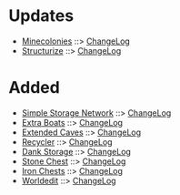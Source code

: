 # Updates

- [Minecolonies](https://www.curseforge.com/minecraft/mc-mods/minecolonies) ::> [ChangeLog](https://www.curseforge.com/minecraft/mc-mods/minecolonies/files/2785289)
- [Structurize](https://www.curseforge.com/minecraft/mc-mods/structurize) ::> [ChangeLog](https://www.curseforge.com/minecraft/mc-mods/structurize/files/2785284)

# Added

- [Simple Storage Network](https://www.curseforge.com/minecraft/mc-mods/simple-storage-network) ::> [ChangeLog](https://www.curseforge.com/minecraft/mc-mods/simple-storage-network/files/2765969)
- [Extra Boats](https://www.curseforge.com/minecraft/mc-mods/extra-boats) ::> [ChangeLog](https://www.curseforge.com/minecraft/mc-mods/extra-boats/files/2778250)
- [Extended Caves](https://www.curseforge.com/minecraft/mc-mods/extended-caves) ::> [ChangeLog](https://www.curseforge.com/minecraft/mc-mods/extended-caves/files/2778216)
- [Recycler](https://www.curseforge.com/minecraft/mc-mods/recycler) ::> [ChangeLog](https://www.curseforge.com/minecraft/mc-mods/recycler/files/2776034)
- [Dank Storage](https://www.curseforge.com/minecraft/mc-mods/dank-storage) ::> [ChangeLog](https://www.curseforge.com/minecraft/mc-mods/dank-storage/files/2784029)
- [Stone Chest](https://www.curseforge.com/minecraft/mc-mods/stone-chest) ::> [ChangeLog](https://www.curseforge.com/minecraft/mc-mods/stone-chest/files/2747046)
- [Iron Chests](https://www.curseforge.com/minecraft/mc-mods/iron-chests) ::> [ChangeLog](https://www.curseforge.com/minecraft/mc-mods/iron-chests/files/2783917)
- [Worldedit](https://www.curseforge.com/minecraft/mc-mods/worldedit) ::> [ChangeLog](https://www.curseforge.com/minecraft/mc-mods/worldedit/files/2760377)
